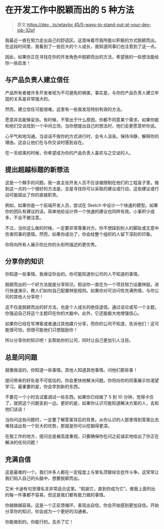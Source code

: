 # 在开发工作中脱颖而出的 5 种方法

> 原文:[https://dev . to/wtaylor 45/5-ways-to-stand-out-at-your-dev-job-32pf](https://dev.to/wtaylor45/5-ways-to-stand-out-at-your-dev-job-32pf)

我最近一直在努力走出自己的舒适区。这意味着尽我所能以积极的方式脱颖而出。在这段时间里，我看到了一些巨大的个人成长，我知道同事们也注意到了这一点。

因此，如果你正在寻找在你的开发角色中脱颖而出的方法，希望我的一些想法能给你一些启发！

## [](#build-trust-with-product-owners)与产品负责人建立信任

产品所有者被许多开发者视为不可避免的祸害。事实是，与你的产品负责人建立牢固的关系是非常强大的。

然而，建立信任可能很难。这里有一些我发现特别有效的方法。

愿意并且能够妥协。有时候，不管出于什么原因，你都不同意某个需求。如果你能和他们交谈找到一个中间立场，当你想提出自己的想法时，他们会更愿意听你说。

心平气和地沟通。当谈话不按你的方式进行时，会令人沮丧。保持冷静，解释你的理由。这会让他们在与你交谈时感到自在。

在一天结束的时候，你希望成为你的产品负责人喜欢与之交谈的人。

## [](#suggest-new-ideas-beyond-your-title)提出超越标题的新想法

这是一个棘手的问题。我一直主张开发人员不应该被限制在他们的工程盒子里。做到这一点的一个很好的方法是，总是寻找你可以采取的建议或行动，这些建议或行动可能超出了你的直接职责。

例如，如果你是一个前端开发人员，尝试在 Sketch 中设计一个快速的模型。如果你的团队有建议的话，简单地给设计师一个快速的建议也同样有效。小事积少成多，不会不被注意。

不过，当你这么做的时候，一定要非常尊重对方。你不想踩到别人的脚趾或无意中伤害同事的感情。然而，如果你成功了，你会给整个组织的人留下深刻的印象。

你将向所有人展示你比你的头衔所描述的更优秀。

## [](#share-your-knowledge)分享你的知识

你知道一些事情。我保证你会的。你可能知道你公司的人不知道的事情。

脱颖而出的一个好方法就是分享知识。假设你一直在为一个项目努力设置林挺。进行快速演示，教人们如何自己配置林挺规则。如果你对可访问性充满热情，与你公司的其他人分享吧！

这不仅是脱颖而出的好方法，也是个人成长的绝佳途径。通过谈论或写一个主题，你强迫自己将这个主题印在你的大脑中。此外，它还能极大地增强信心。

如果你已经在写博客或者通过其他媒介分享，而你的公司不知道，告诉他们！这可能很可怕，但很可能他们只想鼓励你！

所以分享你的知识吧！去帮助你的公司，同时让自己更加引人注目。

## [](#always-ask-questions)总是问问题

就像我说的，你知道一些事情。其他人知道其他事情。问他们那些事！

提问带来的好处是不可低估的。你会更快地解决问题。你将向你的同事展示你渴望学习。最重要的是，你会学到新的东西。

不要花一个小时去试着调试一些东西。如果你已经做了 5 到 10 分钟，觉得卡住了，就把这个问题丢到一边。更好的是，如果你认识可能知道解决方案的人，去和他们谈谈！

当你问这些问题时，一定要了解答案背后的背景。从你认识的人那里得到答案比去堆栈溢出有一个巨大的优势，那就是你可以挖掘得更深。

在我工作的地方，提问总是被高度重视。只要确保你在问之前诚实地给出了你正在解决的任何问题！

## [](#be-confident)充满自信

这是最难的一个。我们许多人都在一定程度上与冒名顶替综合症作斗争。这常常让我们陷入自己的头脑中，想要脱颖而出。

艾米·卡迪有句至理名言非常适合这里。“假装它，直到你成为它”。做我上面列出的每一件事都不容易，但这是我们都有能力做的事情。

你越做越容易。这是一个正反馈循环。表现出自信，你会开始感到更加自信。开始分享你的知识，你会成为一个更好的沟通者。

你能做到的。你能行的。去杀了它！